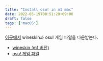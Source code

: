```yaml
---
title: "Install osu! in m1 mac"
date: 2022-05-19T08:51:20+09:00
draft: false
tags: ['macOS'] 
---
```


[이곳에서](https://osu.ppy.sh/community/forums/topics/1106057?n=1) wineskin과 osu! 게임 파일을 다운받는다.

- [wineskin (m1 버전)](https://mega.nz/file/woVyDRBI#fuz-t-MayzLGqTTLamTHN9HNn00f_Xx97PIVY4r7Dqw)
- [osu! 게임 파일](https://github.com/Techno-coder/osu-macOS-Agent/releases/download/refs%2Fheads%2Fmaster/osu.macOS.Agent.zip)
